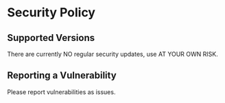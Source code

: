 # Security Policy

## Supported Versions

There are currently NO regular security updates, use AT YOUR OWN RISK.

## Reporting a Vulnerability

Please report vulnerabilities as issues.
